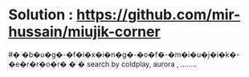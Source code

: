 # Solution : https://github.com/mir-hussain/miujik-corner
#� �b�u�g�-�f�i�x�i�n�g�-�o�f�-�m�i�u�j�i�k�-�e�r�r�o�r�
�
�
search by coldplay, aurora , ........

